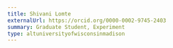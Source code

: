 ```yaml
---
title: Shivani Lomte
externalUrl: https://orcid.org/0000-0002-9745-2403
summary: Graduate Student, Experiment
type: altuniversityofwisconsinmadison
---
```

